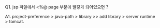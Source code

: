 Q1. jsp 파일에서 <%@ page 부분에 빨갛게 되어있으면 ?

A1. project-preference > java-path > library  >> add library > server runtime > tomcat.